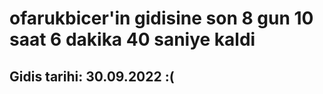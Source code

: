 # ofarukbicer'in gidisine son 8 gun 10 saat 6 dakika 40 saniye kaldi

## Gidis tarihi: 30.09.2022 :(